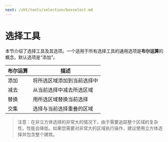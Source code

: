 ```yaml
---
next: /zht/tools/selection/boxselect.md
---
```


# 选择工具

本节介绍了选择工具及其选项。一个适用于所有选择工具的通用选项是**布尔运算**的概念。默认选项是“添加”。

| 布尔运算       | 描述                                      |
| ------------- | ------------------------------------------ |
| 添加           | 将所选区域添加到当前选择中                |
| 减去           | 从当前选择中减去所选区域                |
| 替换           | 用所选区域替换当前选择                |
| 交集           | 选择与当前选择重叠的区域                |

> 注意：在非立方体选择的非常大的情况下，由于需要追踪整个区域的复杂性，性能会降低。如果您需要对非常大的区域执行操作，建议使用立方体选择并包含整个建筑。